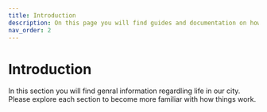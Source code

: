 ```yaml
---
title: Introduction
description: On this page you will find guides and documentation on how to do things in the city. 
nav_order: 2
---
```


# Introduction
In this section you will find genral information regardling life in our city. Please explore each section to become more familiar with how things work. 
